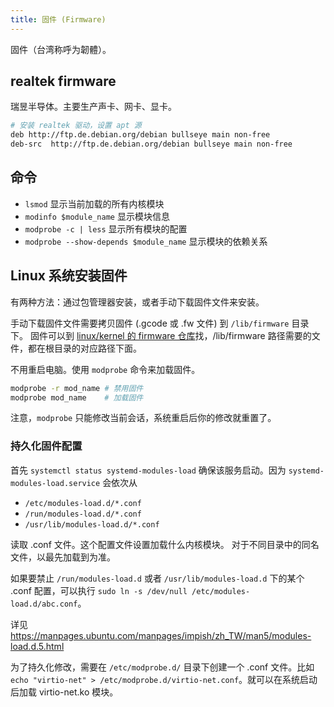 ```yaml
---
title: 固件 (Firmware)
---
```



固件（台湾称呼为韌體）。

## realtek firmware

瑞昱半导体。主要生产声卡、网卡、显卡。

```sh
# 安装 realtek 驱动，设置 apt 源
deb http://ftp.de.debian.org/debian bullseye main non-free
deb-src  http://ftp.de.debian.org/debian bullseye main non-free
```

## 命令

- `lsmod` 显示当前加载的所有内核模块
- `modinfo $module_name` 显示模块信息
- `modprobe -c | less` 显示所有模块的配置
- `modprobe --show-depends $module_name` 显示模块的依赖关系

## Linux 系统安装固件

有两种方法：通过包管理器安装，或者手动下载固件文件来安装。

手动下载固件文件需要拷贝固件 (.gcode 或 .fw 文件) 到 `/lib/firmware` 目录下。
固件可以到 [linux/kernel 的 firmware 仓库](https://git.kernel.org/pub/scm/linux/kernel/git/firmware/linux-firmware.git/tree/)找，/lib/firmware 路径需要的文件，都在根目录的对应路径下面。

不用重启电脑。使用 `modprobe` 命令来加载固件。

```bash
modprobe -r mod_name # 禁用固件
modprobe mod_name    # 加载固件
```

注意，`modprobe` 只能修改当前会话，系统重启后你的修改就重置了。

### 持久化固件配置

首先 `systemctl status systemd-modules-load` 确保该服务启动。因为 `systemd-modules-load.service` 会依次从

- `/etc/modules-load.d/*.conf`
- `/run/modules-load.d/*.conf`
- `/usr/lib/modules-load.d/*.conf`

读取 .conf 文件。这个配置文件设置加载什么内核模块。
对于不同目录中的同名文件，以最先加载到为准。

如果要禁止 `/run/modules-load.d` 或者 `/usr/lib/modules-load.d` 下的某个 .conf 配置，可以执行 `sudo ln -s /dev/null /etc/modules-load.d/abc.conf`。

详见 https://manpages.ubuntu.com/manpages/impish/zh_TW/man5/modules-load.d.5.html

为了持久化修改，需要在 `/etc/modprobe.d/` 目录下创建一个 .conf 文件。比如 `echo "virtio-net" > /etc/modprobe.d/virtio-net.conf`。就可以在系统启动后加载 virtio-net.ko 模块。

